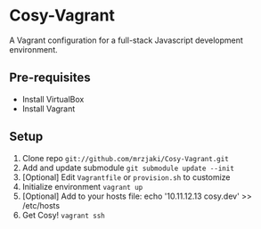 # Cosy-Vagrant

A Vagrant configuration for a full-stack Javascript development environment.

## Pre-requisites

- Install VirtualBox
- Install Vagrant

## Setup

1. Clone repo ```git://github.com/mrzjaki/Cosy-Vagrant.git```
2. Add and update submodule ```git submodule update --init```
3. [Optional] Edit ```Vagrantfile``` or ```provision.sh``` to customize
4. Initialize environment ```vagrant up```
5. [Optional] Add to your hosts file: echo '10.11.12.13 cosy.dev' >> /etc/hosts
6. Get Cosy! ```vagrant ssh```
